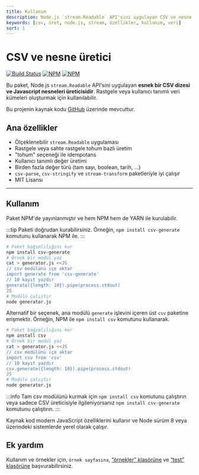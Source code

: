 ```yaml
---
title: Kullanım
description: Node.js `stream.Readable` API'sini uygulayan CSV ve nesne üretimi. Bu paket, rastgele veri kümeleri oluşturmak ve JavaScript nesneleri üretmek için esnek bir yöntem sunar.
keywords: [csv, üret, node.js, stream, özellikler, kullanım, veri]
sort: 1
---
```


# CSV ve nesne üretici

[![Build Status](https://img.shields.io/github/actions/workflow/status/adaltas/node-csv/nodejs.yml?branch=master)](https://github.com/adaltas/node-csv/actions)
[![NPM](https://img.shields.io/npm/dm/csv-generate)](https://www.npmjs.com/package/csv-generate)
[![NPM](https://img.shields.io/npm/v/csv-generate)](https://www.npmjs.com/package/csv-generate)

Bu paket, Node.js `stream.Readable` API'sini uygulayan **esnek bir CSV dizesi ve Javascript nesneleri üreticisidir**. Rastgele veya kullanıcı tanımlı veri kümeleri oluşturmak için kullanılabilir.

Bu projenin kaynak kodu [GitHub](https://github.com/adaltas/node-csv) üzerinde mevcuttur.

## Ana özellikler

* Ölçeklenebilir `stream.Readable` uygulaması
* Rastgele veya sahte rastgele tohum bazlı üretim
* "tohum" seçeneği ile idempotans
* Kullanıcı tanımlı değer üretimi
* Birden fazla değer türü (tam sayı, boolean, tarih, ...)
* `csv-parse`, `csv-stringify` ve `stream-transform` paketleriyle iyi çalışır
* MIT Lisansı

---

## Kullanım

Paket NPM'de yayınlanmıştır ve hem NPM hem de YARN ile kurulabilir.

:::tip
Paketi doğrudan kurabilirsiniz. Örneğin, `npm install csv-generate` komutunu kullanarak NPM ile.
:::

```bash
# Paket bağımlılığını kur
npm install csv-generate
# Örnek bir modül yaz
cat > generator.js <<JS
// csv modülünü içe aktar
import generate from 'csv-generate'
// 10 kayıt yazdır
generate({length: 10}).pipe(process.stdout)
JS
# Modülü çalıştır
node generator.js
```

Alternatif bir seçenek, ana modülü `generate` işlevini içeren üst `csv` paketine erişmektir. Örneğin, NPM ile `npm install csv` komutunu kullanarak.

```bash
# Paket bağımlılığını kur
npm install csv
# Örnek bir modül yaz
cat > generator.js <<JS
// csv modülünü içe aktar
import csv from 'csv'
// 10 kayıt yazdır
csv.generate({length: 10}).pipe(process.stdout)
JS
# Modülü çalıştır
node generator.js
```

:::info
Tam csv modülünü kurmak için `npm install csv` komutunu çalıştırın veya sadece CSV üreticisiyle ilgileniyorsanız `npm install csv-generate` komutunu çalıştırın.
:::

Kaynak kod modern JavaScript özelliklerini kullanır ve Node sürüm 8 veya üzerindeki sistemlerde yerel olarak çalışır.

## Ek yardım

Kullanım ve örnekler için, `örnek sayfasına`, [“örnekler” klasörüne](https://github.com/adaltas/node-csv/tree/master/packages/csv-generate/samples) ve [“test” klasörüne](https://github.com/adaltas/node-csv/tree/master/packages/csv-generate/test) başvurabilirsiniz.